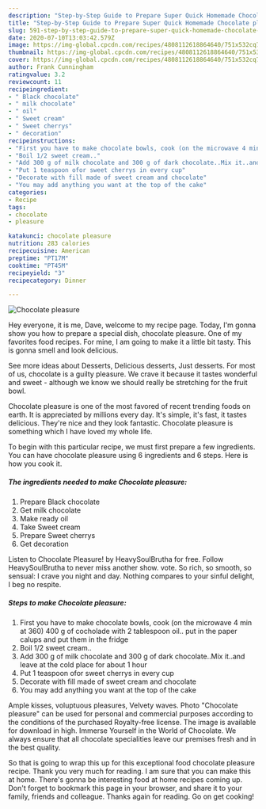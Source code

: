 ```yaml
---
description: "Step-by-Step Guide to Prepare Super Quick Homemade Chocolate pleasure"
title: "Step-by-Step Guide to Prepare Super Quick Homemade Chocolate pleasure"
slug: 591-step-by-step-guide-to-prepare-super-quick-homemade-chocolate-pleasure
date: 2020-07-10T13:03:42.579Z
image: https://img-global.cpcdn.com/recipes/4808112618864640/751x532cq70/chocolate-pleasure-recipe-main-photo.jpg
thumbnail: https://img-global.cpcdn.com/recipes/4808112618864640/751x532cq70/chocolate-pleasure-recipe-main-photo.jpg
cover: https://img-global.cpcdn.com/recipes/4808112618864640/751x532cq70/chocolate-pleasure-recipe-main-photo.jpg
author: Frank Cunningham
ratingvalue: 3.2
reviewcount: 11
recipeingredient:
- " Black chocolate"
- " milk chocolate"
- " oil"
- " Sweet cream"
- " Sweet cherrys"
- " decoration"
recipeinstructions:
- "First you have to make chocolate bowls, cook (on the microwave 4 min at 360) 400 g of cocholade with 2 tablespoon oil.. put in the paper calups and put them in the fridge"
- "Boil 1/2 sweet cream.."
- "Add 300 g of milk chocolate and 300 g of dark chocolate..Mix it..and leave at the cold place for about 1 hour"
- "Put 1 teaspoon ofor sweet cherrys in every cup"
- "Decorate with fill made of sweet cream and chocolate"
- "You may add anything you want at the top of the cake"
categories:
- Recipe
tags:
- chocolate
- pleasure

katakunci: chocolate pleasure 
nutrition: 283 calories
recipecuisine: American
preptime: "PT17M"
cooktime: "PT45M"
recipeyield: "3"
recipecategory: Dinner

---
```



![Chocolate pleasure](https://img-global.cpcdn.com/recipes/4808112618864640/751x532cq70/chocolate-pleasure-recipe-main-photo.jpg)

Hey everyone, it is me, Dave, welcome to my recipe page. Today, I'm gonna show you how to prepare a special dish, chocolate pleasure. One of my favorites food recipes. For mine, I am going to make it a little bit tasty. This is gonna smell and look delicious.

See more ideas about Desserts, Delicious desserts, Just desserts. For most of us, chocolate is a guilty pleasure. We crave it because it tastes wonderful and sweet - although we know we should really be stretching for the fruit bowl.

Chocolate pleasure is one of the most favored of recent trending foods on earth. It is appreciated by millions every day. It's simple, it's fast, it tastes delicious. They're nice and they look fantastic. Chocolate pleasure is something which I have loved my whole life.


To begin with this particular recipe, we must first prepare a few ingredients. You can have chocolate pleasure using 6 ingredients and 6 steps. Here is how you cook it.

<!--inarticleads1-->

##### The ingredients needed to make Chocolate pleasure:

1. Prepare  Black chocolate
1. Get  milk chocolate
1. Make ready  oil
1. Take  Sweet cream
1. Prepare  Sweet cherrys
1. Get  decoration


Listen to Chocolate Pleasure! by HeavySoulBrutha for free. Follow HeavySoulBrutha to never miss another show. vote. So rich, so smooth, so sensual: I crave you night and day. Nothing compares to your sinful delight, I beg no respite. 

<!--inarticleads2-->

##### Steps to make Chocolate pleasure:

1. First you have to make chocolate bowls, cook (on the microwave 4 min at 360) 400 g of cocholade with 2 tablespoon oil.. put in the paper calups and put them in the fridge
1. Boil 1/2 sweet cream..
1. Add 300 g of milk chocolate and 300 g of dark chocolate..Mix it..and leave at the cold place for about 1 hour
1. Put 1 teaspoon ofor sweet cherrys in every cup
1. Decorate with fill made of sweet cream and chocolate
1. You may add anything you want at the top of the cake


Ample kisses, voluptuous pleasures, Velvety waves. Photo &#34;Chocolate pleasure&#34; can be used for personal and commercial purposes according to the conditions of the purchased Royalty-free license. The image is available for download in high. Immerse Yourself in the World of Chocolate. We always ensure that all chocolate specialities leave our premises fresh and in the best quality. 

So that is going to wrap this up for this exceptional food chocolate pleasure recipe. Thank you very much for reading. I am sure that you can make this at home. There's gonna be interesting food at home recipes coming up. Don't forget to bookmark this page in your browser, and share it to your family, friends and colleague. Thanks again for reading. Go on get cooking!
